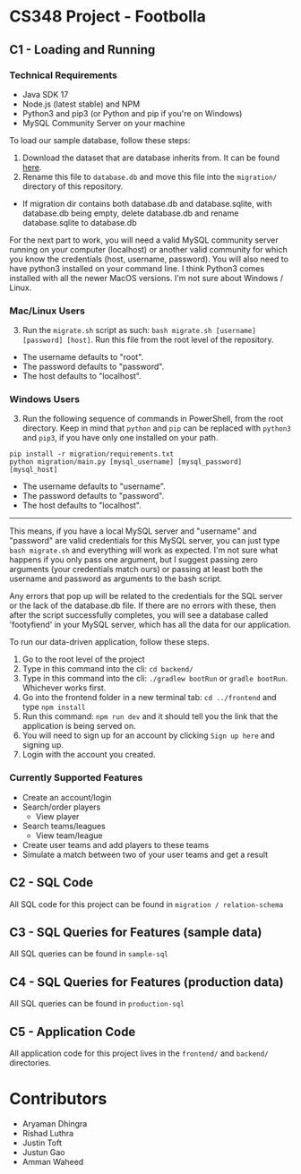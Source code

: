 # CS348 Project - Footbolla

## C1 - Loading and Running

### Technical Requirements
- Java SDK 17
- Node.js (latest stable) and NPM
- Python3 and pip3 (or Python and pip if you're on Windows)
- MySQL Community Server on your machine

To load our sample database, follow these steps:
1. Download the dataset that are database inherits from. It can be found [here](https://www.kaggle.com/datasets/hugomathien/soccer).
2. Rename this file to `database.db` and move this file into the `migration/` directory of this repository.
  - If migration dir contains both database.db and database.sqlite, with database.db being empty, delete database.db and rename database.sqlite to database.db

For the next part to work, you will need a valid MySQL community server running on your computer (localhost) or another valid community for which you know the credentials (host, username, password). You will also need to have python3 installed on your command line. I think Python3 comes installed with all the newer MacOS versions. I'm not sure about Windows / Linux.

### Mac/Linux Users
3. Run the `migrate.sh` script as such: `bash migrate.sh [username] [password] [host]`. Run this file from the root level of the repository.
- The username defaults to "root".
- The password defaults to "password". 
- The host defaults to "localhost".

### Windows Users
3. Run the following sequence of commands in PowerShell, from the root directory. Keep in mind that `python` and `pip` can be replaced with `python3` and `pip3`, if you have only one installed on your path.
```
pip install -r migration/requirements.txt
python migration/main.py [mysql_username] [mysql_password] [mysql_host]
```
- The username defaults to "username".
- The password defaults to "password". 
- The host defaults to "localhost".

---

This means, if you have a local MySQL server and "username" and "password" are valid credentials for this MySQL server, you can just type `bash migrate.sh` and everything will work as expected. I'm not sure what happens if you only pass one argument, but I suggest passing zero arguments (your credentials match ours) or passing at least both the username and password as arguments to the bash script. 

Any errors that pop up will be related to the credentials for the SQL server or the lack of the database.db file. If there are no errors with these, then after the script successfully completes, you will see a database called 'footyfiend' in your MySQL server, which has all the data for our application.

To run our data-driven application, follow these steps.
1. Go to the root level of the project
2. Type in this command into the cli: `cd backend/`
3. Type in this command into the cli: `./gradlew bootRun` or `gradle bootRun`. Whichever works first.
4. Go into the frontend folder in a new terminal tab: `cd ../frontend` and type `npm install`
5. Run this command: `npm run dev` and it should tell you the link that the application is being served on.
6. You will need to sign up for an account by clicking `Sign up here` and signing up.
7. Login with the account you created.

### Currently Supported Features
- Create an account/login
- Search/order players
  - View player
- Search teams/leagues
  - View team/league 
- Create user teams and add players to these teams
- Simulate a match between two of your user teams and get a result
  
## C2 - SQL Code
All SQL code for this project can be found in `migration / relation-schema`

## C3 - SQL Queries for Features (sample data)
All SQL queries can be found in `sample-sql`

## C4 - SQL Queries for Features (production data)
All SQL queries can be found in `production-sql`

## C5 - Application Code
All application code for this project lives in the `frontend/` and `backend/` directories.



# Contributors
- Aryaman Dhingra
- Rishad Luthra
- Justin Toft
- Justun Gao
- Amman Waheed
